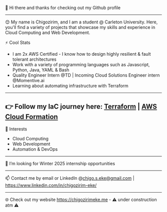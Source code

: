  👋 Hi there and thanks for checking out my Github profile
 
 ---
 
😊 My name is Chigozirim, and I am a student @ Carleton University. Here, you'll find a variety of projects that showcase my skills and experience in Cloud Computing and Web Development. 
  
  ⚡ Cool Stats
  - I am 2x AWS Certified - I know how to design highly resilient & fault tolerant architectures
  - Work with a variety of programming languages such as Javascript, Python, Java, YAML & Bash
  - Quality Engineer Intern @TD | Incoming Cloud Solutions Engineer intern @Momentive.ai
  - Learning about automating infrastructure with Terraform
  
 ---
 👉 Follow my IaC journey here: [Terraform](https://github.com/coolchigi/AWS/tree/Terraform) | [AWS Cloud Formation](https://github.com/coolchigi/AWS/tree/CloudFormation)
 ---

🌱 Interests
  - Cloud Computing
  - Web Development
  - Automation & DevOps
 
 ---
  
💞️ I’m looking for Winter 2025 internship opportunities 


<!---
coolchigi/coolchigi is a ✨ special ✨ repository because its `README.md` (this file) appears on your GitHub profile.
You can click the Preview link to take a look at your changes.
Ex Quality Engineer Coop @ TD and Ex Cloud Solutions intern @ Momentive.ai
--->
----

📫 Contact me by email or LinkedIn @chigo.s.eke@gmail.com | https://www.linkedin.com/in/chigozirim-eke/

---

🌐 Check out my website https://chigozirimeke.me - ⚠️ under construction atm ⚠️
